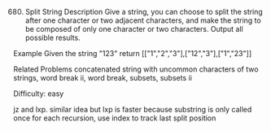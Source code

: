 680. Split String
Description
Give a string, you can choose to split the string after one character or two adjacent characters, and make the string to be composed of only one character or two characters. Output all possible results.

Example
Given the string "123"
return [["1","2","3"],["12","3"],["1","23"]]

Related Problems
concatenated string with uncommon characters of two strings, word break ii, word break, subsets, subsets ii

Difficulty: easy

jz and lxp. similar idea but lxp is faster because substring is only called once for each recursion, use index to track last split position
